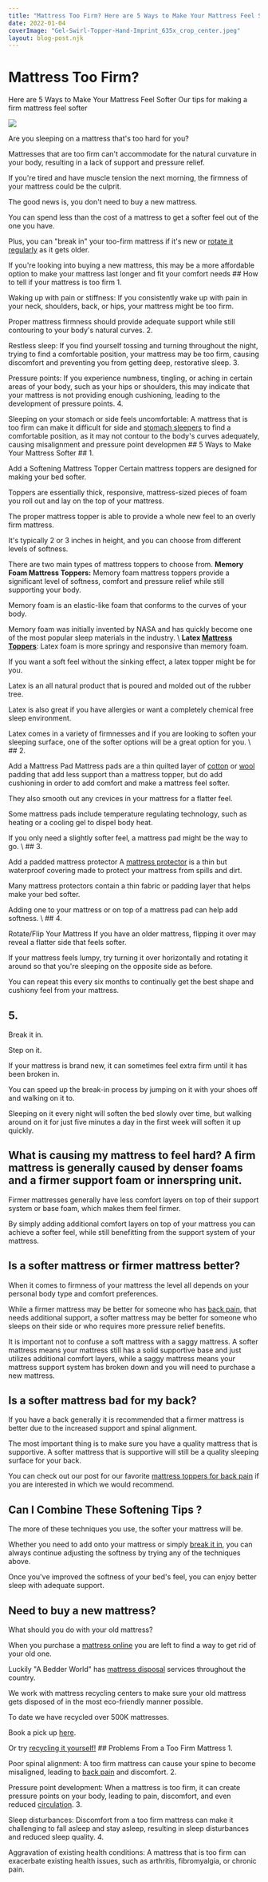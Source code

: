 ```yaml
---
title: "Mattress Too Firm? Here are 5 Ways to Make Your Mattress Feel Softer"
date: 2022-01-04
coverImage: "Gel-Swirl-Topper-Hand-Imprint_635x_crop_center.jpeg"
layout: blog-post.njk
---
```

# Mattress Too Firm?

Here are 5 Ways to Make Your Mattress Feel Softer Our tips for making a firm mattress feel softer 

![](/images/blog/Gel-Swirl-Topper-Hand-Imprint_635x_crop_center.jpeg)

 Are you sleeping on a mattress that's too hard for you?

Mattresses that are too firm can't accommodate for the natural curvature in your body, resulting in a lack of support and pressure relief.

If you're tired and have muscle tension the next morning, the firmness of your mattress could be the culprit.

The good news is, you don't need to buy a new mattress.

You can spend less than the cost of a mattress to get a softer feel out of the one you have.

Plus, you can "break in" your too-firm mattress if it's new or [rotate it regularly](https://www.mattressclarity.com/blog/how-often-should-you-rotate-or-flip-your-mattress/) as it gets older.

If you're looking into buying a new mattress, this may be a more affordable option to make your mattress last longer and fit your comfort needs ## How to tell if your mattress is too firm 1.

Waking up with pain or stiffness: If you consistently wake up with pain in your neck, shoulders, back, or hips, your mattress might be too firm.

Proper mattress firmness should provide adequate support while still contouring to your body's natural curves. 2.

Restless sleep: If you find yourself tossing and turning throughout the night, trying to find a comfortable position, your mattress may be too firm, causing discomfort and preventing you from getting deep, restorative sleep. 3.

Pressure points: If you experience numbness, tingling, or aching in certain areas of your body, such as your hips or shoulders, this may indicate that your mattress is not providing enough cushioning, leading to the development of pressure points. 4.

Sleeping on your stomach or side feels uncomfortable: A mattress that is too firm can make it difficult for side and [stomach sleepers](/blog/best-mattress-topper-for-stomach-sleepers/) to find a comfortable position, as it may not contour to the body's curves adequately, causing misalignment and pressure point developmen ## 5 Ways to Make Your Mattress Softer ## 1\.

Add a Softening Mattress Topper Certain mattress toppers are designed for making your bed softer.

Toppers are essentially thick, responsive, mattress-sized pieces of foam you roll out and lay on the top of your mattress.

The proper mattress topper is able to provide a whole new feel to an overly firm mattress.

It's typically 2 or 3 inches in height, and you can choose from different levels of softness.

There are two main types of mattress toppers to choose from. **Memory Foam Mattress Toppers:** Memory foam mattress toppers provide a significant level of softness, comfort and pressure relief while still supporting your body.

Memory foam is an elastic-like foam that conforms to the curves of your body.

Memory foam was initially invented by NASA and has quickly become one of the most popular sleep materials in the industry. \ **Latex [Mattress Toppers](/blog/non-toxic-mattress-topper/)**: Latex foam is more springy and responsive than memory foam.

If you want a soft feel without the sinking effect, a latex topper might be for you.

Latex is an all natural product that is poured and molded out of the rubber tree.

Latex is also great if you have allergies or want a completely chemical free sleep environment.

Latex comes in a variety of firmnesses and if you are looking to soften your sleeping surface, one of the softer options will be a great option for you. \ ## 2\.

Add a Mattress Pad Mattress pads are a thin quilted layer of [cotton](/blog/cotton-comforter/) or [wool](/blog/best-wool-mattress-pads-toppers/) padding that add less support than a mattress topper, but do add cushioning in order to add comfort and make a mattress feel softer.

They also smooth out any crevices in your mattress for a flatter feel.

Some mattress pads include temperature regulating technology, such as heating or a cooling gel to dispel body heat.

If you only need a slightly softer feel, a mattress pad might be the way to go. \ ## 3\.

Add a padded mattress protector A [mattress protector](https://www.us-mattress.com/mattress-protectors.html) is a thin but waterproof covering made to protect your mattress from spills and dirt.

Many mattress protectors contain a thin fabric or padding layer that helps make your bed softer.

Adding one to your mattress or on top of a mattress pad can help add softness. \ ## 4\.

Rotate/Flip Your Mattress If you have an older mattress, flipping it over may reveal a flatter side that feels softer.

If your mattress feels lumpy, try turning it over horizontally and rotating it around so that you're sleeping on the opposite side as before.

You can repeat this every six months to continually get the best shape and cushiony feel from your mattress.

## 5\.

Break it in.

Step on it.

If your mattress is brand new, it can sometimes feel extra firm until it has been broken in.

You can speed up the break-in process by jumping on it with your shoes off and walking on it to.

Sleeping on it every night will soften the bed slowly over time, but walking around on it for just five minutes a day in the first week will soften it up quickly.

## What is causing my mattress to feel hard? A firm mattress is generally caused by denser foams and a firmer support foam or innerspring unit.

Firmer mattresses generally have less comfort layers on top of their support system or base foam, which makes them feel firmer.

By simply adding additional comfort layers on top of your mattress you can achieve a softer feel, while still benefitting from the support system of your mattress.

## Is a softer mattress or firmer mattress better?

When it comes to firmness of your mattress the level all depends on your personal body type and comfort preferences.

While a firmer mattress may be better for someone who has [back pain](/blog/best-mattress-for-herniated-disc/), that needs additional support, a softer mattress may be better for someone who sleeps on their side or who requires more pressure relief benefits.

It is important not to confuse a soft mattress with a saggy mattress. A softer mattress means your mattress still has a solid supportive base and just utilizes additional comfort layers, while a saggy mattress means your mattress support system has broken down and you will need to purchase a new mattress.

## Is a softer mattress bad for my back?

If you have a back generally it is recommended that a firmer mattress is better due to the increased support and spinal alignment.

The most important thing is to make sure you have a quality mattress that is supportive. A softer mattress that is supportive will still be a quality sleeping surface for your back.

You can check out our post for our favorite [mattress toppers for back pain](/blog/best-mattress-topper-for-back-pain/) if you are interested in which we would recommend.

## Can I Combine These Softening Tips ?

The more of these techniques you use, the softer your mattress will be.

Whether you need to add onto your mattress or simply [break it in](https://www.us-mattress.com/breaking-in-a-new-mattress.html), you can always continue adjusting the softness by trying any of the techniques above.

Once you've improved the softness of your bed's feel, you can enjoy better sleep with adequate support.

## Need to buy a new mattress?

What should you do with your old mattress?

When you purchase a [mattress online](/blog/is-a-bed-in-a-box-worth-it/) you are left to find a way to get rid of your old one.

Luckily "A Bedder World" has [mattress disposal](/) services throughout the country.

We work with mattress recycling centers to make sure your old mattress gets disposed of in the most eco-friendly manner possible.

To date we have recycled over 500K mattresses.

Book a pick up [here](/).

Or try [recycling it yourself!](https://www.budgetdumpster.com/blog/how-to-break-down-mattress-and-box-spring/) ## Problems From a Too Firm Mattress 1.

Poor spinal alignment: A too firm mattress can cause your spine to become misaligned, leading to [back pain](/blog/mattress-and-back-pain/) and discomfort. 2.

Pressure point development: When a mattress is too firm, it can create pressure points on your body, leading to pain, discomfort, and even reduced [circulation](/blog/best-mattress-for-people-with-poor-circulation/). 3.

Sleep disturbances: Discomfort from a too firm mattress can make it challenging to fall asleep and stay asleep, resulting in sleep disturbances and reduced sleep quality. 4.

Aggravation of existing health conditions: A mattress that is too firm can exacerbate existing health issues, such as arthritis, fibromyalgia, or chronic pain. 
